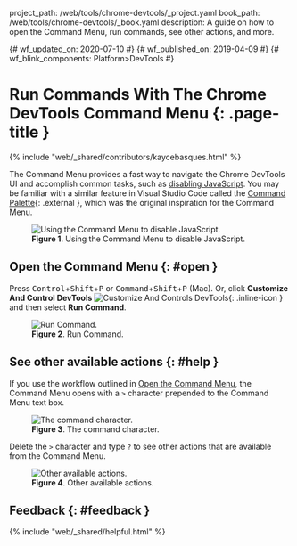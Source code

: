 project_path: /web/tools/chrome-devtools/_project.yaml
book_path: /web/tools/chrome-devtools/_book.yaml
description: A guide on how to open the Command Menu, run commands, see other actions, and more.

{# wf_updated_on: 2020-07-10 #}
{# wf_published_on: 2019-04-09 #}
{# wf_blink_components: Platform>DevTools #}

# Run Commands With The Chrome DevTools Command Menu {: .page-title }

{% include "web/_shared/contributors/kaycebasques.html" %}

[VS]: https://code.visualstudio.com/docs/getstarted/userinterface#_command-palette

The Command Menu provides a fast way to navigate the Chrome DevTools UI and accomplish common tasks,
such as [disabling JavaScript](/web/tools/chrome-devtools/javascript/disable).
You may be familiar with a similar feature in Visual Studio Code called the [Command Palette][VS]{: .external },
which was the original inspiration for the Command Menu.

<figure>
  <img src="/web/tools/chrome-devtools/javascript/imgs/disable-javascript.png"
       alt="Using the Command Menu to disable JavaScript."/>
  <figcaption>
    <b>Figure 1</b>. Using the Command Menu to disable JavaScript.
  </figcaption>
</figure>

## Open the Command Menu {: #open }

[mainmenu]: /web/tools/chrome-devtools/images/shared/main-menu.png

Press <kbd>Control</kbd>+<kbd>Shift</kbd>+<kbd>P</kbd> or
<kbd>Command</kbd>+<kbd>Shift</kbd>+<kbd>P</kbd> (Mac). Or, click **Customize And
Control DevTools** ![Customize And Controls DevTools][mainmenu]{: .inline-icon } and
then select **Run Command**.

<figure>
  <img src="/web/tools/chrome-devtools/command-menu/imgs/runcommand.png"
       alt="Run Command."/>
  <figcaption>
    <b>Figure 2</b>. Run Command.
  </figcaption>
</figure>

## See other available actions {: #help }

If you use the workflow outlined in [Open the Command Menu](#open), the Command Menu opens
with a `>` character prepended to the Command Menu text box.

<figure>
  <img src="/web/tools/chrome-devtools/command-menu/imgs/commandcharacter.png"
       alt="The command character."/>
  <figcaption>
    <b>Figure 3</b>. The command character.
  </figcaption>
</figure>

Delete the `>` character and type `?` to see other actions that are available from the Command Menu.

<figure>
  <img src="/web/tools/chrome-devtools/command-menu/imgs/actions.png"
       alt="Other available actions."/>
  <figcaption>
    <b>Figure 4</b>. Other available actions.
  </figcaption>
</figure>

## Feedback {: #feedback }

{% include "web/_shared/helpful.html" %}
